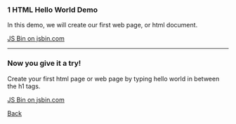### 1 HTML Hello World Demo

In this demo, we will create our first web page, or html document.

<a class="jsbin-embed" href="http://jsbin.com/zotewu/1/embed?html,output">JS Bin on jsbin.com</a><script src="http://static.jsbin.com/js/embed.min.js?3.36.9"></script>

---

### Now you give it a try!

Create your first html page or web page by typing hello world in between the h1
tags.

<a class="jsbin-embed" href="http://jsbin.com/zotewu/2/embed?html,output">JS Bin on jsbin.com</a>

[Back](/1-hello-world/)
